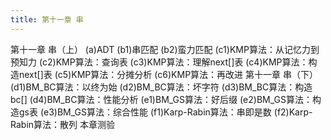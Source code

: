 ```yaml
---
title: 第十一章 串
---
```


第十一章 串（上）
(a)ADT
(b1)串匹配
(b2)蛮力匹配
(c1)KMP算法：从记忆力到预知力
(c2)KMP算法：查询表
(c3)KMP算法：理解next[]表
(c4)KMP算法：构造next[]表
(c5)KMP算法：分摊分析
(c6)KMP算法：再改进
第十一章 串（下）
(d1)BM_BC算法：以终为始
(d2)BM_BC算法：坏字符
(d3)BM_BC算法：构造bc[]
(d4)BM_BC算法：性能分析
(e1)BM_GS算法：好后缀
(e2)BM_GS算法：构造gs表
(e3)BM_GS算法：综合性能
(f1)Karp-Rabin算法：串即是数
(f2)Karp-Rabin算法：散列
本章测验
